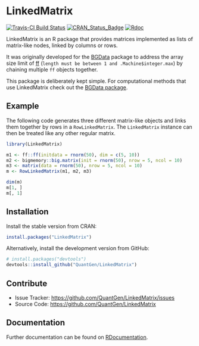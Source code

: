 LinkedMatrix
============

[![Travis-CI Build Status](https://travis-ci.org/QuantGen/LinkedMatrix.svg?branch=master)](https://travis-ci.org/QuantGen/LinkedMatrix)
[![CRAN_Status_Badge](http://www.r-pkg.org/badges/version/LinkedMatrix)](https://CRAN.R-project.org/package=LinkedMatrix)
[![Rdoc](http://www.rdocumentation.org/badges/version/LinkedMatrix)](http://www.rdocumentation.org/packages/LinkedMatrix)

LinkedMatrix is an R package that provides matrices implemented as lists of matrix-like nodes, linked by columns or rows.

It was originally developed for the [BGData](https://github.com/QuantGen/BGData) package to address the array size limit of [ff](http://cran.r-project.org/package=ff) (`length must be between 1 and .Machine$integer.max`) by chaining multiple `ff` objects together.

This package is deliberately kept simple. For computational methods that use LinkedMatrix check out the [BGData package](https://github.com/QuantGen/BGData).


Example
-------

The following code generates three different matrix-like objects and links them together by rows in a `RowLinkedMatrix`. The `LinkedMatrix` instance can then be treated like any other regular matrix.

```R
library(LinkedMatrix)

m1 <- ff::ff(initdata = rnorm(50), dim = c(5, 10))
m2 <- bigmemory::big.matrix(init = rnorm(50), nrow = 5, ncol = 10)
m3 <- matrix(data = rnorm(50), nrow = 5, ncol = 10)
m <- RowLinkedMatrix(m1, m2, m3)

dim(m)
m[1, ]
m[, 1]
```


Installation
------------

Install the stable version from CRAN:

```R
install.packages("LinkedMatrix")
```

Alternatively, install the development version from GitHub:

```R
# install.packages("devtools")
devtools::install_github("QuantGen/LinkedMatrix")
```


Contribute
----------

- Issue Tracker: https://github.com/QuantGen/LinkedMatrix/issues
- Source Code: https://github.com/QuantGen/LinkedMatrix


Documentation
-------------

Further documentation can be found on [RDocumentation](http://www.rdocumentation.org/packages/LinkedMatrix).
